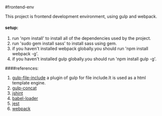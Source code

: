 #frontend-env

This project is frontend development environment, using gulp and webpack.

#### setup:

1. run 'npm install' to install all of the dependencies used by the project.
1. run 'sudo gem install sass' to install sass using gem.
1. if you haven't installed webpack globally.you should run 'npm install webpack -g'.
1. if you haven't installed gulp globally.you should run 'npm install gulp -g'.

####references:
1. [gulp-file-include](https://www.npmjs.com/package/gulp-file-include/)
    a plugin of gulp for file include.It is used as a html template engine.
1. [gulp-concat](https://www.npmjs.com/package/gulp-concat/)
1. [jshint](http://jshint.com/docs/)
1. [babel-loader](https://github.com/babel/babel-loader)
1. [jest](http://facebook.github.io/jest/docs/en/getting-started.html)
1. [webpack](https://webpack.js.org/)